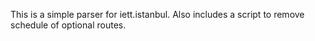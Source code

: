 This is a simple parser for iett.istanbul. Also includes a script to remove schedule of optional routes.
